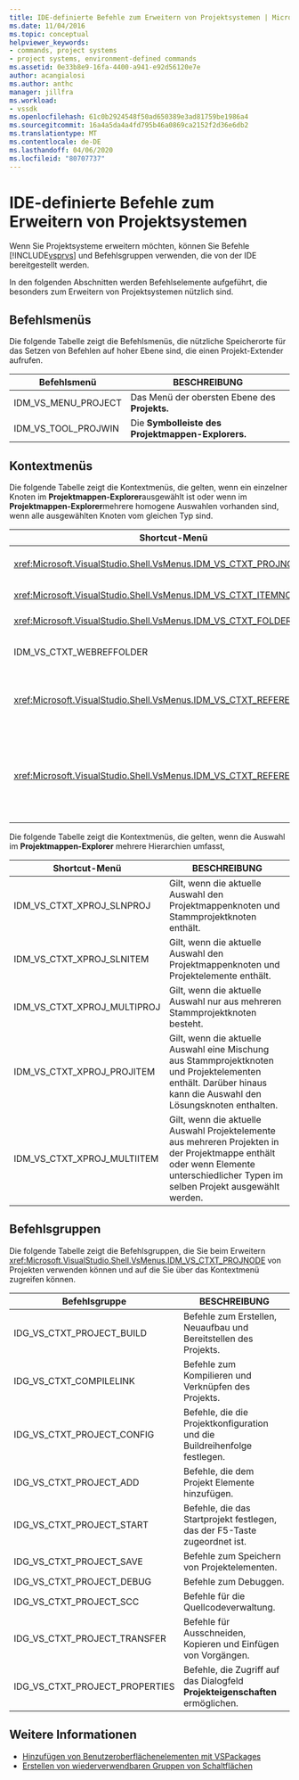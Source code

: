 ```yaml
---
title: IDE-definierte Befehle zum Erweitern von Projektsystemen | Microsoft Docs
ms.date: 11/04/2016
ms.topic: conceptual
helpviewer_keywords:
- commands, project systems
- project systems, environment-defined commands
ms.assetid: 0e33b8e9-16fa-4400-a941-e92d56120e7e
author: acangialosi
ms.author: anthc
manager: jillfra
ms.workload:
- vssdk
ms.openlocfilehash: 61c0b2924548f50ad650389e3ad81759be1986a4
ms.sourcegitcommit: 16a4a5da4a4fd795b46a0869ca2152f2d36e6db2
ms.translationtype: MT
ms.contentlocale: de-DE
ms.lasthandoff: 04/06/2020
ms.locfileid: "80707737"
---
```

# <a name="ide-defined-commands-for-extending-project-systems"></a>IDE-definierte Befehle zum Erweitern von Projektsystemen
Wenn Sie Projektsysteme erweitern möchten, können Sie Befehle [!INCLUDE[vsprvs](../../code-quality/includes/vsprvs_md.md)] und Befehlsgruppen verwenden, die von der IDE bereitgestellt werden.

 In den folgenden Abschnitten werden Befehlselemente aufgeführt, die besonders zum Erweitern von Projektsystemen nützlich sind.

## <a name="command-menus"></a>Befehlsmenüs
 Die folgende Tabelle zeigt die Befehlsmenüs, die nützliche Speicherorte für das Setzen von Befehlen auf hoher Ebene sind, die einen Projekt-Extender aufrufen.

|Befehlsmenü|BESCHREIBUNG|
|------------------|-----------------|
|IDM_VS_MENU_PROJECT|Das Menü der obersten Ebene des **Projekts.**|
|IDM_VS_TOOL_PROJWIN|Die **Symbolleiste des Projektmappen-Explorers.**|

## <a name="shortcut-menus"></a>Kontextmenüs
 Die folgende Tabelle zeigt die Kontextmenüs, die gelten, wenn ein einzelner Knoten im **Projektmappen-Explorer**ausgewählt ist oder wenn im **Projektmappen-Explorer**mehrere homogene Auswahlen vorhanden sind, wenn alle ausgewählten Knoten vom gleichen Typ sind.

|Shortcut-Menü|BESCHREIBUNG|
|-------------------|-----------------|
|<xref:Microsoft.VisualStudio.Shell.VsMenus.IDM_VS_CTXT_PROJNODE>|Gilt, wenn der Projektknoten ausgewählt ist.|
|<xref:Microsoft.VisualStudio.Shell.VsMenus.IDM_VS_CTXT_ITEMNODE>|Gilt, wenn eine Datei ausgewählt ist.|
|<xref:Microsoft.VisualStudio.Shell.VsMenus.IDM_VS_CTXT_FOLDERNODE>|Gilt, wenn ein Ordner ausgewählt ist.|
|IDM_VS_CTXT_WEBREFFOLDER|Gilt, wenn der Webreferenzordner ausgewählt ist.|
|<xref:Microsoft.VisualStudio.Shell.VsMenus.IDM_VS_CTXT_REFERENCEROOT>|Gilt, wenn der Referenzstammknoten mit dem Namen "Referenzen" ausgewählt ist.|
|<xref:Microsoft.VisualStudio.Shell.VsMenus.IDM_VS_CTXT_REFERENCE>|Gilt, wenn Referenzknoten ausgewählt sind; Dazu gehören nur Assembly-, COM- und Projektverweise. Enthält keine Webverweise.|

 Die folgende Tabelle zeigt die Kontextmenüs, die gelten, wenn die Auswahl im **Projektmappen-Explorer** mehrere Hierarchien umfasst,

|Shortcut-Menü|BESCHREIBUNG|
|-------------------|-----------------|
|IDM_VS_CTXT_XPROJ_SLNPROJ|Gilt, wenn die aktuelle Auswahl den Projektmappenknoten und Stammprojektknoten enthält.|
|IDM_VS_CTXT_XPROJ_SLNITEM|Gilt, wenn die aktuelle Auswahl den Projektmappenknoten und Projektelemente enthält.|
|IDM_VS_CTXT_XPROJ_MULTIPROJ|Gilt, wenn die aktuelle Auswahl nur aus mehreren Stammprojektknoten besteht.|
|IDM_VS_CTXT_XPROJ_PROJITEM|Gilt, wenn die aktuelle Auswahl eine Mischung aus Stammprojektknoten und Projektelementen enthält. Darüber hinaus kann die Auswahl den Lösungsknoten enthalten.|
|IDM_VS_CTXT_XPROJ_MULTIITEM|Gilt, wenn die aktuelle Auswahl Projektelemente aus mehreren Projekten in der Projektmappe enthält oder wenn Elemente unterschiedlicher Typen im selben Projekt ausgewählt werden.|

## <a name="command-groups"></a>Befehlsgruppen
 Die folgende Tabelle zeigt die Befehlsgruppen, die Sie beim Erweitern <xref:Microsoft.VisualStudio.Shell.VsMenus.IDM_VS_CTXT_PROJNODE> von Projekten verwenden können und auf die Sie über das Kontextmenü zugreifen können.

|Befehlsgruppe|BESCHREIBUNG|
|-------------------|-----------------|
|IDG_VS_CTXT_PROJECT_BUILD|Befehle zum Erstellen, Neuaufbau und Bereitstellen des Projekts.|
|IDG_VS_CTXT_COMPILELINK|Befehle zum Kompilieren und Verknüpfen des Projekts.|
|IDG_VS_CTXT_PROJECT_CONFIG|Befehle, die die Projektkonfiguration und die Buildreihenfolge festlegen.|
|IDG_VS_CTXT_PROJECT_ADD|Befehle, die dem Projekt Elemente hinzufügen.|
|IDG_VS_CTXT_PROJECT_START|Befehle, die das Startprojekt festlegen, das der F5-Taste zugeordnet ist.|
|IDG_VS_CTXT_PROJECT_SAVE|Befehle zum Speichern von Projektelementen.|
|IDG_VS_CTXT_PROJECT_DEBUG|Befehle zum Debuggen.|
|IDG_VS_CTXT_PROJECT_SCC|Befehle für die Quellcodeverwaltung.|
|IDG_VS_CTXT_PROJECT_TRANSFER|Befehle für Ausschneiden, Kopieren und Einfügen von Vorgängen.|
|IDG_VS_CTXT_PROJECT_PROPERTIES|Befehle, die Zugriff auf das Dialogfeld **Projekteigenschaften** ermöglichen.|

## <a name="see-also"></a>Weitere Informationen

- [Hinzufügen von Benutzeroberflächenelementen mit VSPackages](../../extensibility/internals/how-vspackages-add-user-interface-elements.md)
- [Erstellen von wiederverwendbaren Gruppen von Schaltflächen](../../extensibility/creating-reusable-groups-of-buttons.md)
